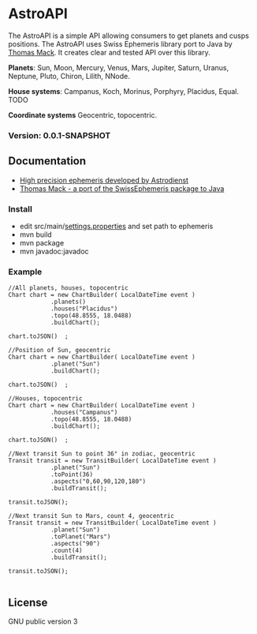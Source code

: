 # AstroAPI
The AstroAPI is a simple API allowing consumers to get planets and cusps positions. The AstroAPI uses Swiss Ephemeris library port to Java by [Thomas Mack](http://th-mack.de/). It creates clear and tested API over this library.

**Planets**:
Sun, Moon, Mercury, Venus, Mars, Jupiter, Saturn, Uranus, Neptune, Pluto, Chiron, Lilith, NNode.

**House systems**:
Campanus, Koch, Morinus, Porphyry, Placidus, Equal. TODO

**Coordinate systems**
Geocentric, topocentric.

### Version: 0.0.1-SNAPSHOT


## Documentation
- [High precision ephemeris developed by Astrodienst](http://www.astro.com/swisseph/swephinfo_e.htm)
- [Thomas Mack - a port of the SwissEphemeris package to Java](http://th-mack.de/international/download/)


### Install
- edit src/main/[settings.properties](/todo) and set path to ephemeris
- mvn build
- mvn package
- mvn javadoc:javadoc


### Example
``` 
//All planets, houses, topocentric
Chart chart = new ChartBuilder( LocalDateTime event )
			.planets()
			.houses("Placidus")
			.topo(48.8555, 18.0488)
			.buildChart();
			
chart.toJSON()	;	

```


```
//Position of Sun, geocentric			
Chart chart = new ChartBuilder( LocalDateTime event )
			.planet("Sun")
			.buildChart();
			
chart.toJSON()	;			
```	

```
//Houses, topocentric			
Chart chart = new ChartBuilder( LocalDateTime event )
			.houses("Campanus")
			.topo(48.8555, 18.0488)
			.buildChart();
			
chart.toJSON()	;
```		
```
//Next transit Sun to point 36° in zodiac, geocentric			
Transit transit = new TransitBuilder( LocalDateTime event )
			.planet("Sun")
			.toPoint(36)
			.aspects("0,60,90,120,180")			
			.buildTransit();
			
transit.toJSON();			
```	

```
//Next transit Sun to Mars, count 4, geocentric			
Transit transit = new TransitBuilder( LocalDateTime event )
			.planet("Sun")
			.toPlanet("Mars")
			.aspects("90")		
			.count(4)
			.buildTransit();	
			
transit.toJSON();
	
```					

## License
GNU public version 3
	